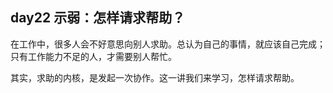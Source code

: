 ## day22 示弱：怎样请求帮助？

在工作中，很多人会不好意思向别人求助。总认为自己的事情，就应该自己完成；只有工作能力不足的人，才需要别人帮忙。

其实，求助的内核，是发起一次协作。这一讲我们来学习，怎样请求帮助。
